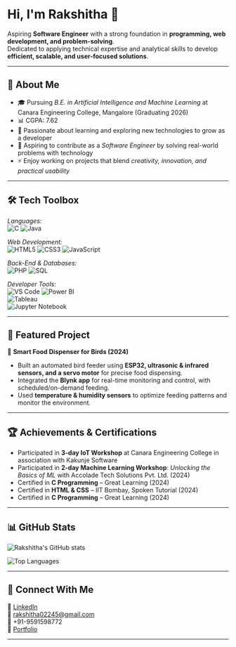 # Hi, I'm Rakshitha 👋  



Aspiring **Software Engineer** with a strong foundation in **programming, web development, and problem-solving**.  
Dedicated to applying technical expertise and analytical skills to develop **efficient, scalable, and user-focused solutions**.  

---

## 🔹 About Me  
- 🎓 Pursuing *B.E. in Artificial Intelligence and Machine Learning* at Canara Engineering College, Mangalore (Graduating 2026)  
- 📊 CGPA: 7.62  
- 🌱 Passionate about learning and exploring new technologies to grow as a developer  
- 🎯 Aspiring to contribute as a *Software Engineer* by solving real-world problems with technology  
- ⚡ Enjoy working on projects that blend *creativity, innovation, and practical usability*  

---

## 🛠 Tech Toolbox  

*Languages:*  
![C](https://img.shields.io/badge/C-00599C?style=for-the-badge&logo=c) 
![Java](https://img.shields.io/badge/Java-red?style=for-the-badge&logo=openjdk)  

*Web Development:*  
![HTML5](https://img.shields.io/badge/HTML5-E34F26?style=for-the-badge&logo=html5&logoColor=white) 
![CSS3](https://img.shields.io/badge/CSS3-1572B6?style=for-the-badge&logo=css3&logoColor=white) 
![JavaScript](https://img.shields.io/badge/JavaScript-F7DF1E?style=for-the-badge&logo=javascript&logoColor=black)  

*Back-End & Databases:*  
![PHP](https://img.shields.io/badge/PHP-777BB4?style=for-the-badge&logo=php&logoColor=white) 
![SQL](https://img.shields.io/badge/SQL-4479A1?style=for-the-badge&logo=postgresql)  

*Developer Tools:*  
![VS Code](https://img.shields.io/badge/VS%20Code-0078D4?style=for-the-badge&logo=visual-studio-code&logoColor=white) 
![Power BI](https://img.shields.io/badge/PowerBI-F2C811?style=for-the-badge&logo=powerbi&logoColor=black)  
![Tableau](https://img.shields.io/badge/Tableau-E97627?style=for-the-badge&logo=tableau&logoColor=white)  
![Jupyter Notebook](https://img.shields.io/badge/Jupyter-F37626?style=for-the-badge&logo=jupyter&logoColor=white)  

---

## 📌 Featured Project  

🔹 **Smart Food Dispenser for Birds (2024)**  
- Built an automated bird feeder using **ESP32, ultrasonic & infrared sensors, and a servo motor** for precise food dispensing.  
- Integrated the **Blynk app** for real-time monitoring and control, with scheduled/on-demand feeding.  
- Used **temperature & humidity sensors** to optimize feeding patterns and monitor the environment.  

---

## 🏆 Achievements & Certifications  
- Participated in **3-day IoT Workshop** at Canara Engineering College in association with Kakunje Software  
- Participated in **2-day Machine Learning Workshop**: *Unlocking the Basics of ML* with Accolade Tech Solutions Pvt. Ltd. (2024)  
- Certified in **C Programming** – Great Learning (2024)  
- Certified in **HTML & CSS** – IIT Bombay, Spoken Tutorial (2024)  
- Certified in **C Programming** – Great Learning (2024)  

---

## 📊 GitHub Stats  
![Rakshitha's GitHub stats](https://github-readme-stats.vercel.app/api?username=rakshaa-2005&show_icons=true&theme=radical)  

![Top Languages](https://github-readme-stats.vercel.app/api/top-langs/?username=rakshaa-2005&layout=compact&theme=radical)  

---

## 🤝 Connect With Me  
💼 [LinkedIn](https://www.linkedin.com/in/rakshitha-sudhakara)  
📧 [rakshitha02245@gmail.com](mailto:rakshitha02245@gmail.com)  
📱 +91-9591598772  
🔗 [Portfolio](https://portfolio-1-omega-neon.vercel.app/)  

---
